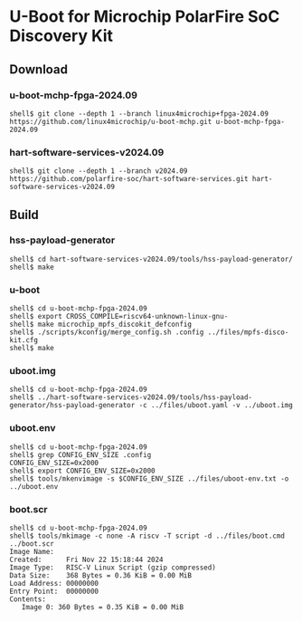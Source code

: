 U-Boot for Microchip PolarFire SoC Discovery Kit
====================================================================================

Download
------------------------------------------------------------------------------------

### u-boot-mchp-fpga-2024.09

```console
shell$ git clone --depth 1 --branch linux4microchip+fpga-2024.09 https://github.com/linux4microchip/u-boot-mchp.git u-boot-mchp-fpga-2024.09
```

### hart-software-services-v2024.09

```console
shell$ git clone --depth 1 --branch v2024.09 https://github.com/polarfire-soc/hart-software-services.git hart-software-services-v2024.09
```

Build
------------------------------------------------------------------------------------

### hss-payload-generator

```console
shell$ cd hart-software-services-v2024.09/tools/hss-payload-generator/
shell$ make
```

### u-boot

```console
shell$ cd u-boot-mchp-fpga-2024.09
shell$ export CROSS_COMPILE=riscv64-unknown-linux-gnu-
shell$ make microchip_mpfs_discokit_defconfig
shell$ ./scripts/kconfig/merge_config.sh .config ../files/mpfs-disco-kit.cfg
shell$ make
```

### uboot.img

```console
shell$ cd u-boot-mchp-fpga-2024.09
shell$ ../hart-software-services-v2024.09/tools/hss-payload-generator/hss-payload-generator -c ../files/uboot.yaml -v ../uboot.img
```

### uboot.env

```
shell$ cd u-boot-mchp-fpga-2024.09
shell$ grep CONFIG_ENV_SIZE .config
CONFIG_ENV_SIZE=0x2000
shell$ export CONFIG_ENV_SIZE=0x2000
shell$ tools/mkenvimage -s $CONFIG_ENV_SIZE ../files/uboot-env.txt -o ../uboot.env
```

### boot.scr

```
shell$ cd u-boot-mchp-fpga-2024.09
shell$ tools/mkimage -c none -A riscv -T script -d ../files/boot.cmd ../boot.scr
Image Name:   
Created:      Fri Nov 22 15:18:44 2024
Image Type:   RISC-V Linux Script (gzip compressed)
Data Size:    368 Bytes = 0.36 KiB = 0.00 MiB
Load Address: 00000000
Entry Point:  00000000
Contents:
   Image 0: 360 Bytes = 0.35 KiB = 0.00 MiB
```
